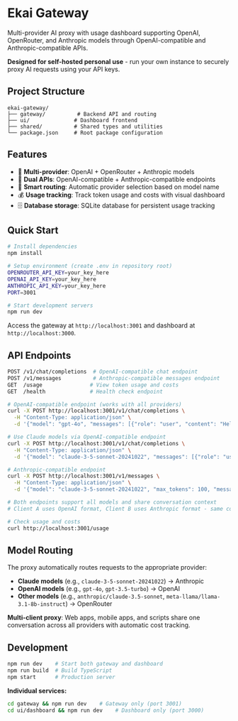 # Ekai Gateway

Multi-provider AI proxy with usage dashboard supporting OpenAI, OpenRouter, and Anthropic models through OpenAI-compatible and Anthropic-compatible APIs.

**Designed for self-hosted personal use** - run your own instance to securely proxy AI requests using your API keys.

## Project Structure

```
ekai-gateway/
├── gateway/          # Backend API and routing
├── ui/              # Dashboard frontend
├── shared/          # Shared types and utilities
└── package.json     # Root package configuration
```

## Features

- 🤖 **Multi-provider**: OpenAI + OpenRouter + Anthropic models
- 🔄 **Dual APIs**: OpenAI-compatible + Anthropic-compatible endpoints
- 🔀 **Smart routing**: Automatic provider selection based on model name
- 💰 **Usage tracking**: Track token usage and costs with visual dashboard
- 🗄️ **Database storage**: SQLite database for persistent usage tracking

## Quick Start

```bash
# Install dependencies
npm install

# Setup environment (create .env in repository root)
OPENROUTER_API_KEY=your_key_here
OPENAI_API_KEY=your_key_here
ANTHROPIC_API_KEY=your_key_here
PORT=3001

# Start development servers
npm run dev
```

Access the gateway at `http://localhost:3001` and dashboard at `http://localhost:3000`.

## API Endpoints

```bash
POST /v1/chat/completions  # OpenAI-compatible chat endpoint
POST /v1/messages          # Anthropic-compatible messages endpoint
GET  /usage               # View token usage and costs
GET  /health              # Health check endpoint
```

```bash
# OpenAI-compatible endpoint (works with all providers)
curl -X POST http://localhost:3001/v1/chat/completions \
  -H "Content-Type: application/json" \
  -d '{"model": "gpt-4o", "messages": [{"role": "user", "content": "Hello"}]}'

# Use Claude models via OpenAI-compatible endpoint
curl -X POST http://localhost:3001/v1/chat/completions \
  -H "Content-Type: application/json" \
  -d '{"model": "claude-3-5-sonnet-20241022", "messages": [{"role": "user", "content": "Hello"}]}'

# Anthropic-compatible endpoint
curl -X POST http://localhost:3001/v1/messages \
  -H "Content-Type: application/json" \
  -d '{"model": "claude-3-5-sonnet-20241022", "max_tokens": 100, "messages": [{"role": "user", "content": "Hello"}]}'

# Both endpoints support all models and share conversation context
# Client A uses OpenAI format, Client B uses Anthropic format - same conversation!

# Check usage and costs
curl http://localhost:3001/usage
```

## Model Routing

The proxy automatically routes requests to the appropriate provider:

- **Claude models** (e.g., `claude-3-5-sonnet-20241022`) → Anthropic
- **OpenAI models** (e.g., `gpt-4o`, `gpt-3.5-turbo`) → OpenAI  
- **Other models** (e.g., `anthropic/claude-3.5-sonnet`, `meta-llama/llama-3.1-8b-instruct`) → OpenRouter

**Multi-client proxy**: Web apps, mobile apps, and scripts share one conversation across all providers with automatic cost tracking.

## Development

```bash
npm run dev    # Start both gateway and dashboard
npm run build  # Build TypeScript
npm start      # Production server
```

**Individual services:**
```bash
cd gateway && npm run dev    # Gateway only (port 3001)
cd ui/dashboard && npm run dev    # Dashboard only (port 3000)
```
